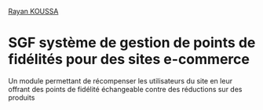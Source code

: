 <a href="https://github.com/RCruento">Rayan KOUSSA</a>
# SGF système de gestion de points de fidélités pour des sites e-commerce
Un module permettant de récompenser les utilisateurs du site en leur offrant des points de fidélité échangeable contre des réductions sur des produits
